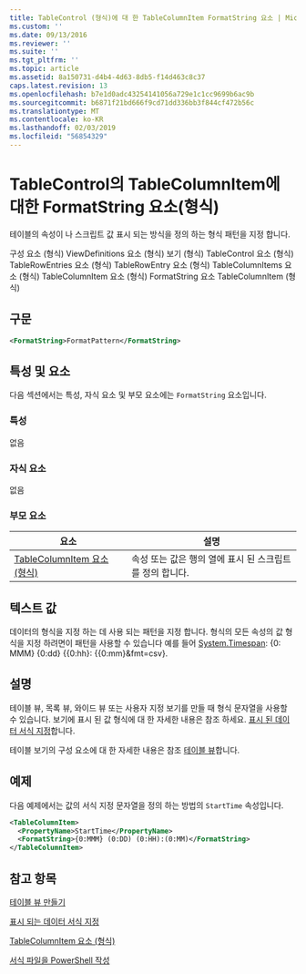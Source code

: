 ```yaml
---
title: TableControl (형식)에 대 한 TableColumnItem FormatString 요소 | Microsoft Docs
ms.custom: ''
ms.date: 09/13/2016
ms.reviewer: ''
ms.suite: ''
ms.tgt_pltfrm: ''
ms.topic: article
ms.assetid: 8a150731-d4b4-4d63-8db5-f14d463c8c37
caps.latest.revision: 13
ms.openlocfilehash: b7e1d0adc43254141056a729e1c1cc9699b6ac9b
ms.sourcegitcommit: b6871f21bd666f9cd71dd336bb3f844cf472b56c
ms.translationtype: MT
ms.contentlocale: ko-KR
ms.lasthandoff: 02/03/2019
ms.locfileid: "56854329"
---
```

# <a name="formatstring-element-for-tablecolumnitem-for-tablecontrol-format"></a>TableControl의 TableColumnItem에 대한 FormatString 요소(형식)

테이블의 속성이 나 스크립트 값 표시 되는 방식을 정의 하는 형식 패턴을 지정 합니다.

구성 요소 (형식) ViewDefinitions 요소 (형식) 보기 (형식) TableControl 요소 (형식) TableRowEntries 요소 (형식) TableRowEntry 요소 (형식) TableColumnItems 요소 (형식) TableColumnItem 요소 (형식) FormatString 요소 TableColumnItem (형식)

## <a name="syntax"></a>구문

```xml
<FormatString>FormatPattern</FormatString>
```

## <a name="attributes-and-elements"></a>특성 및 요소

다음 섹션에서는 특성, 자식 요소 및 부모 요소에는 `FormatString` 요소입니다.

### <a name="attributes"></a>특성

없음

### <a name="child-elements"></a>자식 요소

없음

### <a name="parent-elements"></a>부모 요소

|요소|설명|
|-------------|-----------------|
|[TableColumnItem 요소 (형식)](./tablecolumnitem-element-for-tablecolumnitems-for-tablecontrol-format.md)|속성 또는 값은 행의 열에 표시 된 스크립트를 정의 합니다.|

## <a name="text-value"></a>텍스트 값

데이터의 형식을 지정 하는 데 사용 되는 패턴을 지정 합니다. 형식의 모든 속성의 값 형식을 지정 하려면이 패턴을 사용할 수 있습니다 예를 들어 [System.Timespan](/dotnet/api/System.TimeSpan): {0: MMM} {0:dd} {{0:hh}: {{0:mm}&fmt=csv}.

## <a name="remarks"></a>설명

테이블 뷰, 목록 뷰, 와이드 뷰 또는 사용자 지정 보기를 만들 때 형식 문자열을 사용할 수 있습니다. 보기에 표시 된 값 형식에 대 한 자세한 내용은 참조 하세요. [표시 된 데이터 서식 지정](./formatting-displayed-data.md)합니다.

테이블 보기의 구성 요소에 대 한 자세한 내용은 참조 [테이블 뷰](./creating-a-table-view.md)합니다.

## <a name="example"></a>예제

다음 예제에서는 값의 서식 지정 문자열을 정의 하는 방법의 `StartTime` 속성입니다.

```xml
<TableColumnItem>
  <PropertyName>StartTime</PropertyName>
  <FormatString>{0:MMM} (0:DD) (0:HH):(0:MM)</FormatString>
</TableColumnItem>
```

## <a name="see-also"></a>참고 항목

[테이블 뷰 만들기](./creating-a-table-view.md)

[표시 되는 데이터 서식 지정](./formatting-displayed-data.md)

[TableColumnItem 요소 (형식)](./tablecolumnitem-element-for-tablecolumnitems-for-tablecontrol-format.md)

[서식 파일을 PowerShell 작성](./writing-a-powershell-formatting-file.md)
